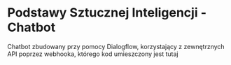 # Podstawy Sztucznej Inteligencji - Chatbot

Chatbot zbudowany przy pomocy Dialogflow, korzystający z zewnętrznych API poprzez webhooka, którego kod umieszczony jest tutaj
